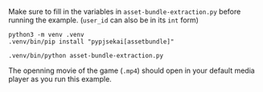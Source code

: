 Make sure to fill in the variables in `asset-bundle-extraction.py` before running the example. (`user_id` can also be in its `int` form)
```shell
python3 -m venv .venv
.venv/bin/pip install "pypjsekai[assetbundle]"

.venv/bin/python asset-bundle-extraction.py
```
The openning movie of the game (`.mp4`) should open in your default media player as you run this example.

